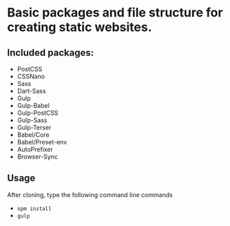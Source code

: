 # Basic packages and file structure for creating static websites.

## Included packages:
- PostCSS
- CSSNano
- Sass
- Dart-Sass
- Gulp
- Gulp-Babel
- Gulp-PostCSS
- Gulp-Sass
- Gulp-Terser
- Babel/Core
- Babel/Preset-env
- AutoPrefixer
- Browser-Sync

## Usage

After cloning, type the following command line commands

- ``` npm install ```
- ``` gulp ```
